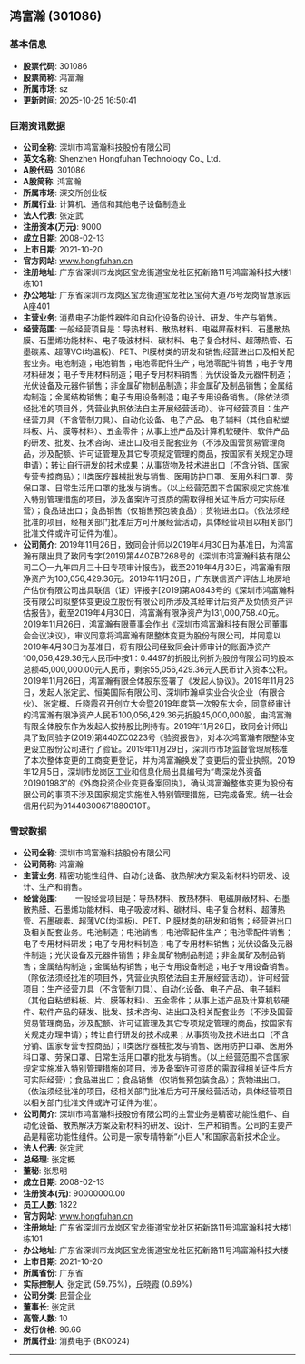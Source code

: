## 鸿富瀚 (301086)

### 基本信息

- **股票代码**: 301086
- **股票简称**: 鸿富瀚
- **所属市场**: sz
- **更新时间**: 2025-10-25 16:50:41

### 巨潮资讯数据

- **公司全称**: 深圳市鸿富瀚科技股份有限公司
- **英文名称**: Shenzhen Hongfuhan Technology Co., Ltd.
- **A股代码**: 301086
- **A股简称**: 鸿富瀚
- **所属市场**: 深交所创业板
- **所属行业**: 计算机、通信和其他电子设备制造业
- **法人代表**: 张定武
- **注册资本(万元)**: 9000
- **成立日期**: 2008-02-13
- **上市日期**: 2021-10-20
- **官方网站**: www.hongfuhan.cn
- **注册地址**: 广东省深圳市龙岗区宝龙街道宝龙社区拓新路11号鸿富瀚科技大楼1栋101
- **办公地址**: 广东省深圳市龙岗区宝龙街道宝龙社区宝荷大道76号龙岗智慧家园A座401
- **主营业务**: 消费电子功能性器件和自动化设备的设计、研发、生产与销售。
- **经营范围**: 一般经营项目是：导热材料、散热材料、电磁屏蔽材料、石墨散热膜、石墨烯功能材料、电子吸波材料、碳材料、电子复合材料、超薄热管、石墨碳素、超薄VC(均温板)、PET、Pl膜材类的研发和销售;经营进出口及相关配套业务。电池制造；电池销售；电池零配件生产；电池零配件销售；电子专用材料研发；电子专用材料制造；电子专用材料销售；光伏设备及元器件制造；光伏设备及元器件销售；非金属矿物制品制造；非金属矿及制品销售；金属结构制造；金属结构销售；电子专用设备制造；电子专用设备销售。（除依法须经批准的项目外，凭营业执照依法自主开展经营活动）。许可经营项目：生产经营刀具（不含管制刀具）、自动化设备、电子产品、电子辅料（其他自粘塑料板、片、膜等材料）、五金零件；从事上述产品及计算机软硬件、软件产品的研发、批发、技术咨询、进出口及相关配套业务（不涉及国营贸易管理商品，涉及配额、许可证管理及其它专项规定管理的商品，按国家有关规定办理申请）；转让自行研发的技术成果；从事货物及技术进出口（不含分销、国家专营专控商品）；II类医疗器械批发与销售、医用防护口罩、医用外科口罩、劳保口罩、日常生活用口罩的批发与销售。（以上经营范围不含国家规定实施准入特别管理措施的项目，涉及备案许可资质的需取得相关证件后方可实际经营）；食品进出口；食品销售（仅销售预包装食品）；货物进出口。（依法须经批准的项目，经相关部门批准后方可开展经营活动，具体经营项目以相关部门批准文件或许可证件为准）。
- **公司简介**: 2019年11月26日，致同会计师以2019年4月30日为基准日，为鸿富瀚有限出具了致同专字(2019)第440ZB7268号的《深圳市鸿富瀚科技有限公司二〇一九年四月三十日专项审计报告》，截至2019年4月30日，鸿富瀚有限净资产为100,056,429.36元。2019年11月26日，广东联信资产评估土地房地产估价有限公司出具联信（证）评报字[2019]第A0843号的《深圳市鸿富瀚科技有限公司拟整体变更设立股份有限公司所涉及其经审计后资产及负债资产评估报告》，截至2019年4月30日，鸿富瀚有限净资产为131,000,758.40元。2019年11月26日，鸿富瀚有限董事会作出《深圳市鸿富瀚科技有限公司董事会会议决议》，审议同意将鸿富瀚有限整体变更为股份有限公司，并同意以2019年4月30日为基准日，将有限公司经致同会计师审计的账面净资产100,056,429.36元人民币中按1：0.4497的折股比例折为股份有限公司的股本总额45,000,000.00元人民币，剩余55,056,429.36元人民币计入资本公积。2019年11月26日，鸿富瀚有限全体股东签署了《发起人协议》。2019年11月26日，发起人张定武、恒美国际有限公司、深圳市瀚卓实业合伙企业（有限合伙）、张定概、丘晓霞召开创立大会暨2019年度第一次股东大会，同意经审计的鸿富瀚有限净资产人民币100,056,429.36元折股45,000,000股，由鸿富瀚有限全体股东作为发起人按持股比例持有。2019年11月26日，致同会计师出具了致同验字(2019)第440ZC0223号《验资报告》，对本次鸿富瀚有限整体变更设立股份公司进行了验证。2019年11月29日，深圳市市场监督管理局核准了本次整体变更的工商变更登记，并为鸿富瀚换发了变更后的营业执照。2019年12月5日，深圳市龙岗区工业和信息化局出具编号为“粤深龙外资备201901983”的《外商投资企业变更备案回执》，确认鸿富瀚整体变更为股份有限公司的事项不涉及国家规定实施准入特别管理措施，已完成备案。统一社会信用代码为91440300671880010T。

### 雪球数据

- **公司全称**: 深圳市鸿富瀚科技股份有限公司
- **公司简称**: 鸿富瀚
- **主营业务**: 精密功能性组件、自动化设备、散热解决方案及新材料的研发、设计、生产和销售。
- **经营范围**: 　　一般经营项目是：导热材料、散热材料、电磁屏蔽材料、石墨散热膜、石墨烯功能材料、电子吸波材料、碳材料、电子复合材料、超薄热管、石墨碳素、超薄VC(均温板)、PET、Pl膜材类的研发和销售；经营进出口及相关配套业务。电池制造；电池销售；电池零配件生产；电池零配件销售；电子专用材料研发；电子专用材料制造；电子专用材料销售；光伏设备及元器件制造；光伏设备及元器件销售；非金属矿物制品制造；非金属矿及制品销售；金属结构制造；金属结构销售；电子专用设备制造；电子专用设备销售。（除依法须经批准的项目外，凭营业执照依法自主开展经营活动）。许可经营项目：生产经营刀具（不含管制刀具）、自动化设备、电子产品、电子辅料（其他自粘塑料板、片、膜等材料）、五金零件；从事上述产品及计算机软硬件、软件产品的研发、批发、技术咨询、进出口及相关配套业务（不涉及国营贸易管理商品，涉及配额、许可证管理及其它专项规定管理的商品，按国家有关规定办理申请）；转让自行研发的技术成果；从事货物及技术进出口（不含分销、国家专营专控商品）；II类医疗器械批发与销售、医用防护口罩、医用外科口罩、劳保口罩、日常生活用口罩的批发与销售。（以上经营范围不含国家规定实施准入特别管理措施的项目，涉及备案许可资质的需取得相关证件后方可实际经营）；食品进出口；食品销售（仅销售预包装食品）；货物进出口。（依法须经批准的项目，经相关部门批准后方可开展经营活动，具体经营项目以相关部门批准文件或许可证件为准）。
- **公司简介**: 深圳市鸿富瀚科技股份有限公司的主营业务是精密功能性组件、自动化设备、散热解决方案及新材料的研发、设计、生产和销售。公司的主要产品是精密功能性组件。公司是一家专精特新“小巨人”和国家高新技术企业。
- **法人代表**: 张定武
- **总经理**: 张定概
- **董秘**: 张思明
- **成立日期**: 2008-02-13
- **注册资本(元)**: 90000000.00
- **员工人数**: 1822
- **官方网站**: www.hongfuhan.cn
- **注册地址**: 广东省深圳市龙岗区宝龙街道宝龙社区拓新路11号鸿富瀚科技大楼1栋101
- **办公地址**: 广东省深圳市龙岗区宝龙街道宝龙社区拓新路11号鸿富瀚科技大楼
- **上市日期**: 2021-10-20
- **所属省份**: 广东省
- **实际控制人**: 张定武 (59.75%)，丘晓霞 (0.69%)
- **公司分类**: 民营企业
- **董事长**: 张定武
- **高管人数**: 10
- **发行价格**: 96.66
- **所属行业**: 消费电子 (BK0024)

---
